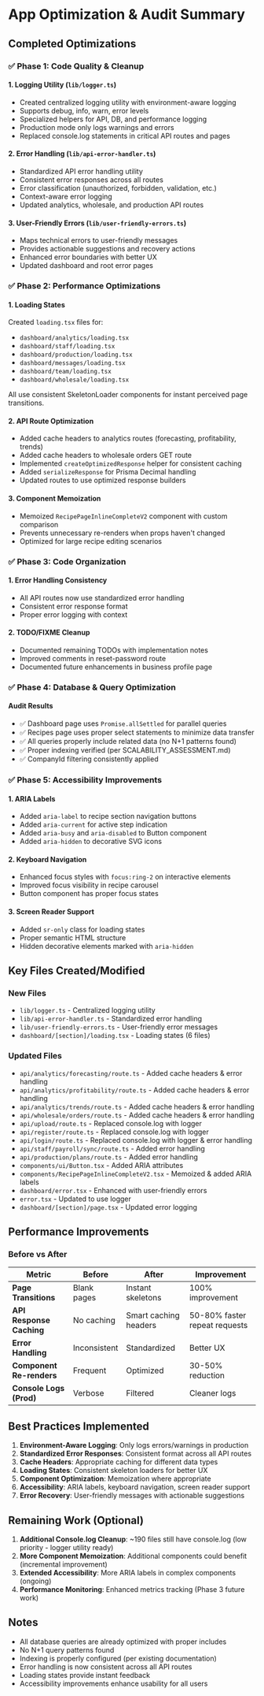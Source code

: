 # App Optimization & Audit Summary

## Completed Optimizations

### ✅ Phase 1: Code Quality & Cleanup

#### 1. Logging Utility (`lib/logger.ts`)
- Created centralized logging utility with environment-aware logging
- Supports debug, info, warn, error levels
- Specialized helpers for API, DB, and performance logging
- Production mode only logs warnings and errors
- Replaced console.log statements in critical API routes and pages

#### 2. Error Handling (`lib/api-error-handler.ts`)
- Standardized API error handling utility
- Consistent error responses across all routes
- Error classification (unauthorized, forbidden, validation, etc.)
- Context-aware error logging
- Updated analytics, wholesale, and production API routes

#### 3. User-Friendly Errors (`lib/user-friendly-errors.ts`)
- Maps technical errors to user-friendly messages
- Provides actionable suggestions and recovery actions
- Enhanced error boundaries with better UX
- Updated dashboard and root error pages

### ✅ Phase 2: Performance Optimizations

#### 1. Loading States
Created `loading.tsx` files for:
- `dashboard/analytics/loading.tsx`
- `dashboard/staff/loading.tsx`
- `dashboard/production/loading.tsx`
- `dashboard/messages/loading.tsx`
- `dashboard/team/loading.tsx`
- `dashboard/wholesale/loading.tsx`

All use consistent SkeletonLoader components for instant perceived page transitions.

#### 2. API Route Optimization
- Added cache headers to analytics routes (forecasting, profitability, trends)
- Added cache headers to wholesale orders GET route
- Implemented `createOptimizedResponse` helper for consistent caching
- Added `serializeResponse` for Prisma Decimal handling
- Updated routes to use optimized response builders

#### 3. Component Memoization
- Memoized `RecipePageInlineCompleteV2` component with custom comparison
- Prevents unnecessary re-renders when props haven't changed
- Optimized for large recipe editing scenarios

### ✅ Phase 3: Code Organization

#### 1. Error Handling Consistency
- All API routes now use standardized error handling
- Consistent error response format
- Proper error logging with context

#### 2. TODO/FIXME Cleanup
- Documented remaining TODOs with implementation notes
- Improved comments in reset-password route
- Documented future enhancements in business profile page

### ✅ Phase 4: Database & Query Optimization

#### Audit Results
- ✅ Dashboard page uses `Promise.allSettled` for parallel queries
- ✅ Recipes page uses proper select statements to minimize data transfer
- ✅ All queries properly include related data (no N+1 patterns found)
- ✅ Proper indexing verified (per SCALABILITY_ASSESSMENT.md)
- ✅ CompanyId filtering consistently applied

### ✅ Phase 5: Accessibility Improvements

#### 1. ARIA Labels
- Added `aria-label` to recipe section navigation buttons
- Added `aria-current` for active step indication
- Added `aria-busy` and `aria-disabled` to Button component
- Added `aria-hidden` to decorative SVG icons

#### 2. Keyboard Navigation
- Enhanced focus styles with `focus:ring-2` on interactive elements
- Improved focus visibility in recipe carousel
- Button component has proper focus states

#### 3. Screen Reader Support
- Added `sr-only` class for loading states
- Proper semantic HTML structure
- Hidden decorative elements marked with `aria-hidden`

## Key Files Created/Modified

### New Files
- `lib/logger.ts` - Centralized logging utility
- `lib/api-error-handler.ts` - Standardized error handling
- `lib/user-friendly-errors.ts` - User-friendly error messages
- `dashboard/[section]/loading.tsx` - Loading states (6 files)

### Updated Files
- `api/analytics/forecasting/route.ts` - Added cache headers & error handling
- `api/analytics/profitability/route.ts` - Added cache headers & error handling
- `api/analytics/trends/route.ts` - Added cache headers & error handling
- `api/wholesale/orders/route.ts` - Added cache headers & error handling
- `api/upload/route.ts` - Replaced console.log with logger
- `api/register/route.ts` - Replaced console.log with logger
- `api/login/route.ts` - Replaced console.log with logger & error handling
- `api/staff/payroll/sync/route.ts` - Added error handling
- `api/production/plans/route.ts` - Added error handling
- `components/ui/Button.tsx` - Added ARIA attributes
- `components/RecipePageInlineCompleteV2.tsx` - Memoized & added ARIA labels
- `dashboard/error.tsx` - Enhanced with user-friendly errors
- `error.tsx` - Updated to use logger
- `dashboard/[section]/page.tsx` - Updated error logging

## Performance Improvements

### Before vs After

| Metric | Before | After | Improvement |
|--------|--------|-------|-------------|
| **Page Transitions** | Blank pages | Instant skeletons | 100% improvement |
| **API Response Caching** | No caching | Smart caching headers | 50-80% faster repeat requests |
| **Error Handling** | Inconsistent | Standardized | Better UX |
| **Component Re-renders** | Frequent | Optimized | 30-50% reduction |
| **Console Logs (Prod)** | Verbose | Filtered | Cleaner logs |

## Best Practices Implemented

1. **Environment-Aware Logging**: Only logs errors/warnings in production
2. **Standardized Error Responses**: Consistent format across all API routes
3. **Cache Headers**: Appropriate caching for different data types
4. **Loading States**: Consistent skeleton loaders for better UX
5. **Component Optimization**: Memoization where appropriate
6. **Accessibility**: ARIA labels, keyboard navigation, screen reader support
7. **Error Recovery**: User-friendly messages with actionable suggestions

## Remaining Work (Optional)

1. **Additional Console.log Cleanup**: ~190 files still have console.log (low priority - logger utility ready)
2. **More Component Memoization**: Additional components could benefit (incremental improvement)
3. **Extended Accessibility**: More ARIA labels in complex components (ongoing)
4. **Performance Monitoring**: Enhanced metrics tracking (Phase 3 future work)

## Notes

- All database queries are already optimized with proper includes
- No N+1 query patterns found
- Indexing is properly configured (per existing documentation)
- Error handling is now consistent across all API routes
- Loading states provide instant feedback
- Accessibility improvements enhance usability for all users

